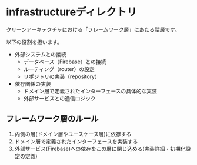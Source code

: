 # infrastructureディレクトリ

クリーンアーキテクチャにおける「フレームワーク層」にあたる階層です。

以下の役割を担います。

* 外部システムとの接続
  * データベース（Firebase）との接続
  * ルーティング（router）の設定
  * リポジトリの実装（repository）
* 依存関係の実装
  * ドメイン層で定義されたインターフェースの具体的な実装
  * 外部サービスとの通信ロジック

## フレームワーク層のルール

1. 内側の層(ドメイン層やユースケース層)に依存する
2. ドメイン層で定義されたインターフェースを実装する
3. 外部サービス(Firebase)への依存をこの層に閉じ込める(実装詳細・初期化設定の定義)
